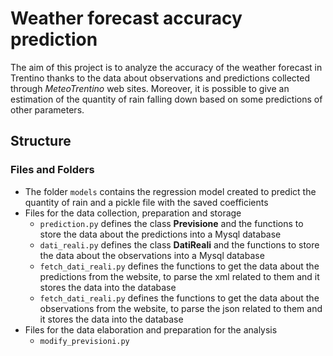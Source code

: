 # Weather forecast accuracy prediction

The aim of this project is to analyze the accuracy of the weather forecast in Trentino thanks to the data about 
observations and predictions collected through *MeteoTrentino* web sites.
Moreover, it is possible to give an estimation of the quantity of rain falling down based on some predictions of other 
parameters.

## Structure

### Files and Folders
- The folder `models` contains the regression model created to predict the quantity of rain and a pickle file with the 
  saved coefficients
- Files for the data collection, preparation and storage
    - `prediction.py` defines the class **Previsione** and the functions to store the data about the predictions into a 
      Mysql database
    - `dati_reali.py` defines the class **DatiReali** and the functions to store the data about the observations into a 
      Mysql database
    - `fetch_dati_reali.py` defines the functions to get the data about the predictions from the website, to parse the 
      xml related to them and it stores the data into the database
    - `fetch_dati_reali.py` defines the functions to get the data about the observations from the website, to parse the 
      json related to them and it stores the data into the database
- Files for the data elaboration and preparation for the analysis
    - `modify_previsioni.py` 




